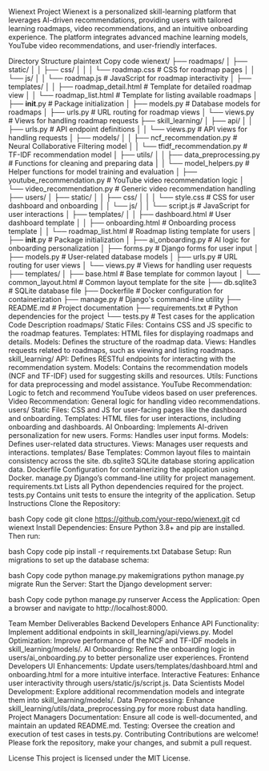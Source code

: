 Wienext Project
Wienext is a personalized skill-learning platform that leverages AI-driven recommendations, providing users with tailored learning roadmaps, video recommendations, and an intuitive onboarding experience. The platform integrates advanced machine learning models, YouTube video recommendations, and user-friendly interfaces.

Directory Structure
plaintext
Copy code
wienext/
├── roadmaps/
│   ├── static/
│   │   ├── css/
│   │   │   └── roadmap.css          # CSS for roadmap pages
│   │   └── js/
│   │       └── roadmap.js           # JavaScript for roadmap interactivity
│   ├── templates/
│   │   ├── roadmap_detail.html      # Template for detailed roadmap view
│   │   └── roadmap_list.html        # Template for listing available roadmaps
│   ├── __init__.py                  # Package initialization
│   ├── models.py                    # Database models for roadmaps
│   ├── urls.py                      # URL routing for roadmap views
│   └── views.py                     # Views for handling roadmap requests
├── skill_learning/
│   ├── api/
│   │   ├── urls.py                  # API endpoint definitions
│   │   └── views.py                 # API views for handling requests
│   ├── models/
│   │   ├── ncf_recommendation.py    # Neural Collaborative Filtering model
│   │   └── tfidf_recommendation.py  # TF-IDF recommendation model
│   ├── utils/
│   │   ├── data_preprocessing.py    # Functions for cleaning and preparing data
│   │   └── model_helpers.py         # Helper functions for model training and evaluation
│   ├── youtube_recommendation.py    # YouTube video recommendation logic
│   └── video_recommendation.py      # Generic video recommendation handling
├── users/
│   ├── static/
│   │   ├── css/
│   │   │   └── style.css            # CSS for user dashboard and onboarding
│   │   └── js/
│   │       └── script.js            # JavaScript for user interactions
│   ├── templates/
│   │   ├── dashboard.html           # User dashboard template
│   │   ├── onboarding.html          # Onboarding process template
│   │   └── roadmap_list.html        # Roadmap listing template for users
│   ├── __init__.py                  # Package initialization
│   ├── ai_onboarding.py             # AI logic for onboarding personalization
│   ├── forms.py                     # Django forms for user input
│   ├── models.py                    # User-related database models
│   ├── urls.py                      # URL routing for user views
│   └── views.py                     # Views for handling user requests
├── templates/
│   ├── base.html                    # Base template for common layout
│   └── common_layout.html           # Common layout template for the site
├── db.sqlite3                       # SQLite database file
├── Dockerfile                       # Docker configuration for containerization
├── manage.py                        # Django's command-line utility
├── README.md                        # Project documentation
├── requirements.txt                 # Python dependencies for the project
└── tests.py                         # Test cases for the application
Code Description
roadmaps/
Static Files: Contains CSS and JS specific to the roadmap features.
Templates: HTML files for displaying roadmaps and details.
Models: Defines the structure of the roadmap data.
Views: Handles requests related to roadmaps, such as viewing and listing roadmaps.
skill_learning/
API: Defines RESTful endpoints for interacting with the recommendation system.
Models: Contains the recommendation models (NCF and TF-IDF) used for suggesting skills and resources.
Utils: Functions for data preprocessing and model assistance.
YouTube Recommendation: Logic to fetch and recommend YouTube videos based on user preferences.
Video Recommendation: General logic for handling video recommendations.
users/
Static Files: CSS and JS for user-facing pages like the dashboard and onboarding.
Templates: HTML files for user interactions, including onboarding and dashboards.
AI Onboarding: Implements AI-driven personalization for new users.
Forms: Handles user input forms.
Models: Defines user-related data structures.
Views: Manages user requests and interactions.
templates/
Base Templates: Common layout files to maintain consistency across the site.
db.sqlite3
SQLite database storing application data.
Dockerfile
Configuration for containerizing the application using Docker.
manage.py
Django’s command-line utility for project management.
requirements.txt
Lists all Python dependencies required for the project.
tests.py
Contains unit tests to ensure the integrity of the application.
Setup Instructions
Clone the Repository:

bash
Copy code
git clone https://github.com/your-repo/wienext.git
cd wienext
Install Dependencies: Ensure Python 3.8+ and pip are installed. Then run:

bash
Copy code
pip install -r requirements.txt
Database Setup: Run migrations to set up the database schema:

bash
Copy code
python manage.py makemigrations
python manage.py migrate
Run the Server: Start the Django development server:

bash
Copy code
python manage.py runserver
Access the Application: Open a browser and navigate to http://localhost:8000.

Team Member Deliverables
Backend Developers
Enhance API Functionality: Implement additional endpoints in skill_learning/api/views.py.
Model Optimization: Improve performance of the NCF and TF-IDF models in skill_learning/models/.
AI Onboarding: Refine the onboarding logic in users/ai_onboarding.py to better personalize user experiences.
Frontend Developers
UI Enhancements: Update users/templates/dashboard.html and onboarding.html for a more intuitive interface.
Interactive Features: Enhance user interactivity through users/static/js/script.js.
Data Scientists
Model Development: Explore additional recommendation models and integrate them into skill_learning/models/.
Data Preprocessing: Enhance skill_learning/utils/data_preprocessing.py for more robust data handling.
Project Managers
Documentation: Ensure all code is well-documented, and maintain an updated README.md.
Testing: Oversee the creation and execution of test cases in tests.py.
Contributing
Contributions are welcome! Please fork the repository, make your changes, and submit a pull request.

License
This project is licensed under the MIT License.

